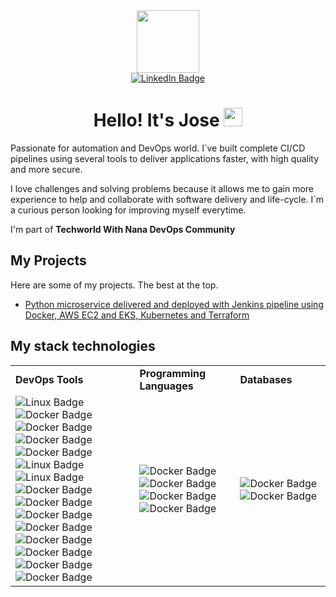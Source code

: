 <div id="header" align="center">
  <img src="https://media.giphy.com/media/dMLmQfCO7lCA2gX3tw/giphy.gif" width="100"/>
  <div id="badges">
    <a href="https://www.linkedin.com/in/josemabriones/">
      <img src="https://img.shields.io/badge/LinkedIn-blue?logo=linkedin&logoColor=white&style=for-the-badge" alt="LinkedIn Badge"/>
    </a>
  </div>
  <img src="https://komarev.com/ghpvc/?username=josmbrio&style=flat-square&color=blue" alt=""/>
  <h1>
    Hello! It's Jose
  <img src="https://media.giphy.com/media/hvRJCLFzcasrR4ia7z/giphy.gif" width="30px"/>
  </h1>
</div>
<div id="body" align="left">
  <p>Passionate for automation and DevOps world. I´ve built complete CI/CD pipelines using several tools to deliver applications faster, with high quality and more secure.</p>
  <p>I love challenges and solving problems because it allows me to gain more experience to help and collaborate with software delivery and life-cycle. I´m a curious person looking for improving myself everytime.</p>
  <p>I'm part of <b>Techworld With Nana DevOps Community</b></p>
    <h2>
    My Projects
  </h2>
  <p>Here are some of my projects. The best at the top.</p>
  <ul>
    <li><a href="https://github.com/josmbrio/ex-microservice">Python microservice delivered and deployed with Jenkins pipeline using Docker, AWS EC2 and EKS, Kubernetes and Terraform</a></li>
  </ul>
  <h2>
    My stack technologies
  </h2>
  <table>
    <tr>
      <td><b>DevOps Tools</b></td>
      <td><b>Programming Languages</b></td>
      <td><b>Databases</b></td>
    <tr>
      <td>
        <img src="https://img.shields.io/badge/-git-F05032?style=for-the-badge&logo=git&logoColor=black" alt="Linux Badge"/>
        <img src="https://img.shields.io/badge/-jenkins-D24939?style=for-the-badge&logo=jenkins&logoColor=black" alt="Docker Badge"/>
        <br />
        <img src="https://img.shields.io/badge/-maven-C71A36?style=for-the-badge&logo=apachemaven&logoColor=black" alt="Docker Badge"/>
        <img src="https://img.shields.io/badge/-gradle-02303A?style=for-the-badge&logo=gradle&logoColor=black" alt="Docker Badge"/>
        <img src="https://img.shields.io/badge/-npm-CB3837?style=for-the-badge&logo=npm&logoColor=black" alt="Docker Badge"/>
        <br />
        <img src="https://img.shields.io/badge/-linux-FCC624?style=for-the-badge&logo=linux&logoColor=black" alt="Linux Badge"/>
        <img src="https://img.shields.io/badge/-bash-4EAA25?style=for-the-badge&logo=gnubash&logoColor=black" alt="Linux Badge"/>
        <br />
        <img src="https://img.shields.io/badge/-docker-2496ED?style=for-the-badge&logo=docker&logoColor=black" alt="Docker Badge"/>
        <img src="https://img.shields.io/badge/-kubernetes-326CE5?style=for-the-badge&logo=kubernetes&logoColor=black" alt="Docker Badge"/>
        <img src="https://img.shields.io/badge/-openshift-EE0000?style=for-the-badge&logo=redhatopenshift&logoColor=black" alt="Docker Badge"/>
        <img src="https://img.shields.io/badge/-aws-232F3E?style=for-the-badge&logo=amazonaws&logoColor=black" alt="Docker Badge"/>
        <br />
        <img src="https://img.shields.io/badge/-terraform-7B42BC?style=for-the-badge&logo=terraform&logoColor=black" alt="Docker Badge"/>
        <img src="https://img.shields.io/badge/-ansible-EE0000?style=for-the-badge&logo=ansible&logoColor=black" alt="Docker Badge"/>
        <br />
        <img src="https://img.shields.io/badge/-grafana-F46800?style=for-the-badge&logo=grafana&logoColor=black" alt="Docker Badge"/>
        <img src="https://img.shields.io/badge/-prometheus-E6522C?style=for-the-badge&logo=prometheus&logoColor=black" alt="Docker Badge"/>
      </td>
      <td>
        <img src="https://img.shields.io/badge/-python-3776AB?style=for-the-badge&logo=python&logoColor=black" alt="Docker Badge"/>
        <img src="https://img.shields.io/badge/-java-FFFFFF?style=for-the-badge&logo=openjdk&logoColor=black" alt="Docker Badge"/>
        <br />
        <img src="https://img.shields.io/badge/-html-E34F26?style=for-the-badge&logo=html5&logoColor=black" alt="Docker Badge"/>
        <img src="https://img.shields.io/badge/-css-1572B6?style=for-the-badge&logo=css3&logoColor=black" alt="Docker Badge"/>
      </td>
      <td>
        <img src="https://img.shields.io/badge/-postgres-4169E1?style=for-the-badge&logo=postgres&logoColor=black" alt="Docker Badge"/>
        <img src="https://img.shields.io/badge/-redis-DC382D?style=for-the-badge&logo=redis&logoColor=black" alt="Docker Badge"/>
      </td>
    </tr>
</div>

